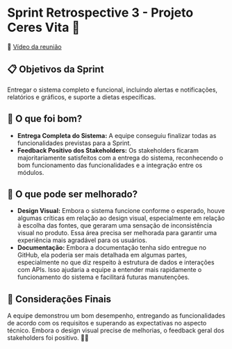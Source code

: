 # Sprint Retrospective 3 - Projeto Ceres Vita 🚀

🔗 [Vídeo da reunião](https://youtu.be/s6Lbih0QyfM)

## 📋 Objetivos da Sprint
Entregar o sistema completo e funcional, incluindo alertas e notificações, relatórios e gráficos, e suporte a dietas específicas.

## 💪 O que foi bom?
- **Entrega Completa do Sistema:** A equipe conseguiu finalizar todas as funcionalidades previstas para a Sprint.
- **Feedback Positivo dos Stakeholders:** Os stakeholders ficaram majoritariamente satisfeitos com a entrega do sistema, reconhecendo o bom funcionamento das funcionalidades e a integração entre os módulos.

## 🔄 O que pode ser melhorado?
- **Design Visual:** Embora o sistema funcione conforme o esperado, houve algumas críticas em relação ao design visual, especialmente em relação à escolha das fontes, que geraram uma sensação de inconsistência visual no produto. Essa área precisa ser melhorada para garantir uma experiência mais agradável para os usuários.
- **Documentação:** Embora a documentação tenha sido entregue no GitHub, ela poderia ser mais detalhada em algumas partes, especialmente no que diz respeito à estrutura de dados e interações com APIs. Isso ajudaria a equipe a entender mais rapidamente o funcionamento do sistema e facilitará futuras manutenções.

## 📝 Considerações Finais
A equipe demonstrou um bom desempenho, entregando as funcionalidades de acordo com os requisitos e superando as expectativas no aspecto técnico. Embora o design visual precise de melhorias, o feedback geral dos stakeholders foi positivo. 💪✨
